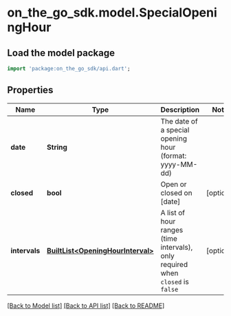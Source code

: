 # on_the_go_sdk.model.SpecialOpeningHour

## Load the model package
```dart
import 'package:on_the_go_sdk/api.dart';
```

## Properties
Name | Type | Description | Notes
------------ | ------------- | ------------- | -------------
**date** | **String** | The date of a special opening hour (format: yyyy-MM-dd) | 
**closed** | **bool** | Open or closed on [date] | [optional] 
**intervals** | [**BuiltList&lt;OpeningHourInterval&gt;**](OpeningHourInterval.md) | A list of hour ranges (time intervals), only required when `closed` is `false` | [optional] 

[[Back to Model list]](../README.md#documentation-for-models) [[Back to API list]](../README.md#documentation-for-api-endpoints) [[Back to README]](../README.md)


